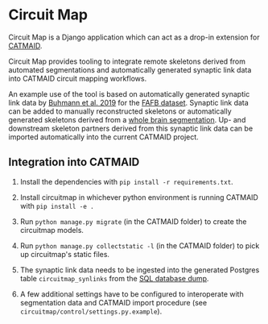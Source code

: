# Circuit Map

Circuit Map is a Django application which can act as a drop-in
extension for [CATMAID](https://catmaid.readthedocs.io/en/latest/extensions.html).

Circuit Map provides tooling to integrate remote skeletons derived from automated segmentations
and automatically generated synaptic link data into CATMAID circuit mapping workflows.

An example use of the tool is based on automatically generated synaptic link data by [Buhmann et al. 2019](https://www.biorxiv.org/content/10.1101/2019.12.12.874172v1) for the [FAFB dataset](http://www.temca2data.org/). Synaptic link data can be added to manually reconstructed skeletons or automatically generated skeletons derived from a [whole brain segmentation](https://fafb-ffn1.storage.googleapis.com/landing.html). Up- and downstream skeleton partners derived from this synaptic link data can be imported automatically into the current CATMAID project.


## Integration into CATMAID

1. Install the dependencies with `pip install -r requirements.txt`.

2. Install circuitmap in whichever python environment is running
CATMAID with `pip install -e .`

3. Run `python manage.py migrate` (in the CATMAID folder) to create the circuitmap models.

4. Run `python manage.py collectstatic -l`  (in the CATMAID folder) to pick up
circuitmap's static files.

5. The synaptic link data needs to be ingested into the generated
Postgres table `circuitmap_synlinks` from the [SQL database dump](https://github.com/funkelab/synful_fafb).

6. A few additional settings have to be configured to interoperate with segmentation
data and CATMAID import procedure (see `circuitmap/control/settings.py.example`).
